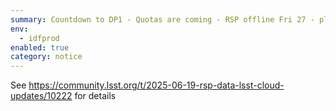 ```yaml
---
summary: Countdown to DP1 - Quotas are coming - RSP offline Fri 27 - please read
env:
  - idfprod
enabled: true
category: notice
---
```


See https://community.lsst.org/t/2025-06-19-rsp-data-lsst-cloud-updates/10222 for details
